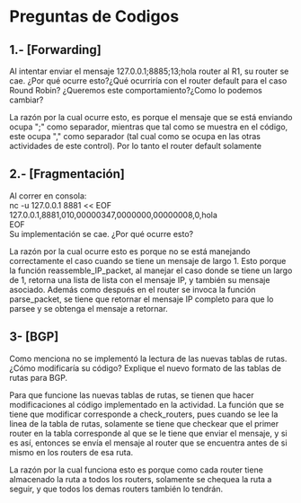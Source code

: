 # Preguntas de Codigos

## 1.- [Forwarding] 
Al intentar enviar  el mensaje 127.0.0.1;8885;13;hola router al R1, su router se cae. ¿Por qué ocurre esto?¿Qué ocurriría con el router default para el caso Round Robin? ¿Queremos este comportamiento?¿Como lo podemos cambiar?

La razón por la cual ocurre esto, es porque el mensaje que se está enviando ocupa ";" como separador, mientras que tal como se muestra en el código, este ocupa "," como separador (tal cual como se ocupa en las otras actividades de este control). Por lo tanto el router default solamente 

## 2.- [Fragmentación]&nbsp;  
Al correr en consola:&nbsp;  
nc -u 127.0.0.1 8881 << EOF&nbsp;  
127.0.0.1,8881,010,00000347,0000000,00000008,0,hola&nbsp;  
EOF&nbsp;  
Su implementación se cae. ¿Por qué ocurre esto?&nbsp;  

La razón por la cual ocurre esto es porque no se está manejando correctamente el caso cuando se tiene un mensaje de largo 1. Esto porque la función reassemble_IP_packet, al manejar el caso donde se tiene un largo de 1, retorna una lista de lista con el mensaje IP, y también su mensaje asociado. Además como después en el router se invoca la función parse_packet, se tiene que retornar el mensaje IP completo para que lo parsee y se obtenga el mensaje a retornar.

## 3- [BGP] 
Como menciona no se implementó la lectura de las nuevas tablas de rutas.¿Cómo modificaría su código? Explique el nuevo formato de las tablas de rutas para BGP.

Para que funcione las nuevas tablas de rutas, se tienen que hacer modificaciones al código implementado en la actividad. La función que se tiene que modificar corresponde a check_routers, pues cuando se lee la linea de la tabla de rutas, solamente se tiene que checkear que el primer router en la tabla corresponde al que se le tiene que enviar el mensaje, y si es así, entonces se envía el mensaje al router que se encuentra antes de si mismo en los routers de esa ruta.

La razón por la cual funciona esto es porque como cada router tiene almacenado la ruta a todos los routers, solamente se chequea la ruta a seguir, y que todos los demas routers también lo tendrán.